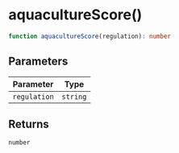 # aquacultureScore()

```ts
function aquacultureScore(regulation): number
```

## Parameters

| Parameter | Type |
| ------ | ------ |
| `regulation` | `string` |

## Returns

`number`
